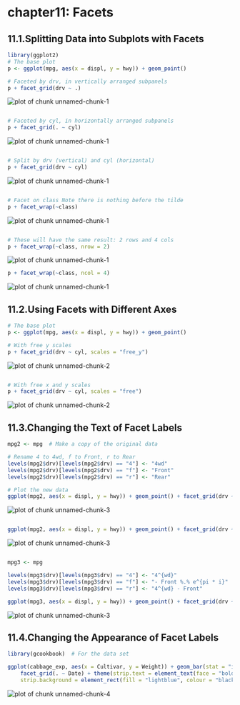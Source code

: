 # chapter11: Facets
## 11.1.Splitting Data into Subplots with Facets

```r
library(ggplot2)
# The base plot
p <- ggplot(mpg, aes(x = displ, y = hwy)) + geom_point()

# Faceted by drv, in vertically arranged subpanels
p + facet_grid(drv ~ .)
```

![plot of chunk unnamed-chunk-1](figure/unnamed-chunk-11.png) 

```r

# Faceted by cyl, in horizontally arranged subpanels
p + facet_grid(. ~ cyl)
```

![plot of chunk unnamed-chunk-1](figure/unnamed-chunk-12.png) 

```r

# Split by drv (vertical) and cyl (horizontal)
p + facet_grid(drv ~ cyl)
```

![plot of chunk unnamed-chunk-1](figure/unnamed-chunk-13.png) 

```r

# Facet on class Note there is nothing before the tilde
p + facet_wrap(~class)
```

![plot of chunk unnamed-chunk-1](figure/unnamed-chunk-14.png) 

```r

# These will have the same result: 2 rows and 4 cols
p + facet_wrap(~class, nrow = 2)
```

![plot of chunk unnamed-chunk-1](figure/unnamed-chunk-15.png) 

```r
p + facet_wrap(~class, ncol = 4)
```

![plot of chunk unnamed-chunk-1](figure/unnamed-chunk-16.png) 

## 11.2.Using Facets with Different Axes

```r
# The base plot
p <- ggplot(mpg, aes(x = displ, y = hwy)) + geom_point()

# With free y scales
p + facet_grid(drv ~ cyl, scales = "free_y")
```

![plot of chunk unnamed-chunk-2](figure/unnamed-chunk-21.png) 

```r

# With free x and y scales
p + facet_grid(drv ~ cyl, scales = "free")
```

![plot of chunk unnamed-chunk-2](figure/unnamed-chunk-22.png) 

## 11.3.Changing the Text of Facet Labels  

```r
mpg2 <- mpg  # Make a copy of the original data

# Rename 4 to 4wd, f to Front, r to Rear
levels(mpg2$drv)[levels(mpg2$drv) == "4"] <- "4wd"
levels(mpg2$drv)[levels(mpg2$drv) == "f"] <- "Front"
levels(mpg2$drv)[levels(mpg2$drv) == "r"] <- "Rear"

# Plot the new data
ggplot(mpg2, aes(x = displ, y = hwy)) + geom_point() + facet_grid(drv ~ .)
```

![plot of chunk unnamed-chunk-3](figure/unnamed-chunk-31.png) 

```r

ggplot(mpg2, aes(x = displ, y = hwy)) + geom_point() + facet_grid(drv ~ ., labeller = label_both)
```

![plot of chunk unnamed-chunk-3](figure/unnamed-chunk-32.png) 

```r

mpg3 <- mpg

levels(mpg3$drv)[levels(mpg3$drv) == "4"] <- "4^{wd}"
levels(mpg3$drv)[levels(mpg3$drv) == "f"] <- "- Front %.% e^{pi * i}"
levels(mpg3$drv)[levels(mpg3$drv) == "r"] <- "4^{wd} - Front"

ggplot(mpg3, aes(x = displ, y = hwy)) + geom_point() + facet_grid(drv ~ ., labeller = label_parsed)
```

![plot of chunk unnamed-chunk-3](figure/unnamed-chunk-33.png) 

## 11.4.Changing the Appearance of Facet Labels

```r
library(gcookbook)  # For the data set

ggplot(cabbage_exp, aes(x = Cultivar, y = Weight)) + geom_bar(stat = "identity") + 
    facet_grid(. ~ Date) + theme(strip.text = element_text(face = "bold", size = rel(1.5)), 
    strip.background = element_rect(fill = "lightblue", colour = "black", size = 1))
```

![plot of chunk unnamed-chunk-4](figure/unnamed-chunk-4.png) 

